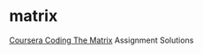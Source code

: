 matrix
======

[Coursera Coding The Matrix](https://www.coursera.org/course/matrix) Assignment Solutions
